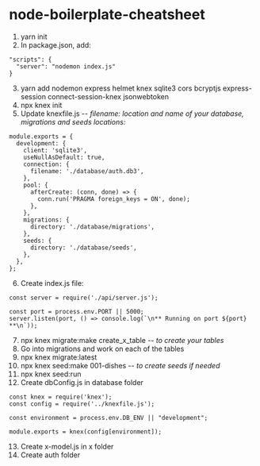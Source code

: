 # node-boilerplate-cheatsheet
1. yarn init
2. In package.json, add:
```
"scripts": {
  "server": "nodemon index.js"
}
```
3. yarn add nodemon express helmet knex sqlite3 cors bcryptjs express-session connect-session-knex jsonwebtoken
4. npx knex init
5. Update knexfile.js -- *filename: location and name of your database, migrations and seeds locations:*
```
module.exports = {
  development: {
    client: 'sqlite3',
    useNullAsDefault: true,
    connection: {
      filename: './database/auth.db3',
    },
    pool: {
      afterCreate: (conn, done) => {
        conn.run('PRAGMA foreign_keys = ON', done);
      },
    },
    migrations: {
      directory: './database/migrations',
    },
    seeds: {
      directory: './database/seeds',
    },
  },
};

```
6. Create index.js file:
```
const server = require('./api/server.js');

const port = process.env.PORT || 5000;
server.listen(port, () => console.log(`\n** Running on port ${port} **\n`));
```
7. npx knex migrate:make create_x_table  --  *to create your tables*
8. Go into migrations and work on each of the tables
9. npx knex migrate:latest
10. npx knex seed:make 001-dishes  --  *to create seeds if needed*
11.	npx knex seed:run
12. Create dbConfig.js in database folder
```
const knex = require('knex');
const config = require('../knexfile.js');

const environment = process.env.DB_ENV || "development";
  
module.exports = knex(config[environment]);
```
13.	Create x-model.js in x folder
14.	Create auth folder
